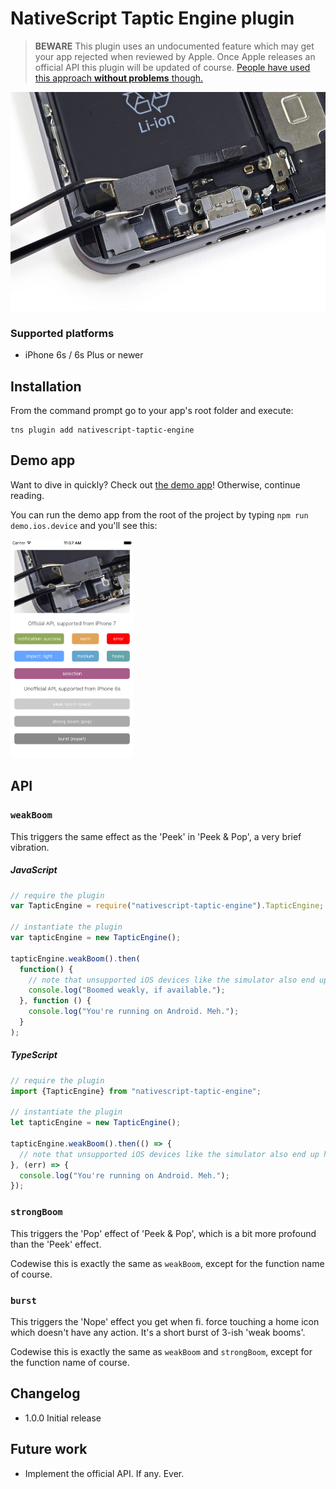 # NativeScript Taptic Engine plugin

> __BEWARE__ This plugin uses an undocumented feature which may get your app rejected when reviewed by Apple. Once Apple releases an official API this plugin will be updated of course. [People have used this approach __without problems__ though.](http://stackoverflow.com/questions/32526868/taptic-in-ios-9)


<img src="https://raw.githubusercontent.com/EddyVerbruggen/nativescript-taptic-engine/master/taptic-6s-plus.jpg" width="541px" height="350px"/>

### Supported platforms
* iPhone 6s / 6s Plus or newer

## Installation
From the command prompt go to your app's root folder and execute:

```
tns plugin add nativescript-taptic-engine
```

## Demo app
Want to dive in quickly? Check out [the demo app](demo)! Otherwise, continue reading.

You can run the demo app from the root of the project by typing `npm run demo.ios.device` and you'll see this:

<img src="https://raw.githubusercontent.com/EddyVerbruggen/nativescript-taptic-engine/master/demo-app.png" height="350px"/>


## API

### `weakBoom`
This triggers the same effect as the 'Peek' in 'Peek & Pop', a very brief vibration.

##### JavaScript
```js
// require the plugin
var TapticEngine = require("nativescript-taptic-engine").TapticEngine;

// instantiate the plugin
var tapticEngine = new TapticEngine();

tapticEngine.weakBoom().then(
  function() {
    // note that unsupported iOS devices like the simulator also end up here
    console.log("Boomed weakly, if available.");
  }, function () {
    console.log("You're running on Android. Meh.");
  }
);
```

##### TypeScript
```js
// require the plugin
import {TapticEngine} from "nativescript-taptic-engine";

// instantiate the plugin
let tapticEngine = new TapticEngine();

tapticEngine.weakBoom().then(() => {
  // note that unsupported iOS devices like the simulator also end up here
}, (err) => {
  console.log("You're running on Android. Meh.");
});
```

### `strongBoom`
This triggers the 'Pop' effect of 'Peek & Pop', which is a bit more profound than the 'Peek' effect.

Codewise this is exactly the same as `weakBoom`, except for the function name of course.


### `burst`
This triggers the 'Nope' effect you get when fi. force touching a home icon which doesn't have any action. It's a short burst of 3-ish 'weak booms'.

Codewise this is exactly the same as `weakBoom` and `strongBoom`, except for the function name of course.

## Changelog
* 1.0.0  Initial release

## Future work
* Implement the official API. If any. Ever.
